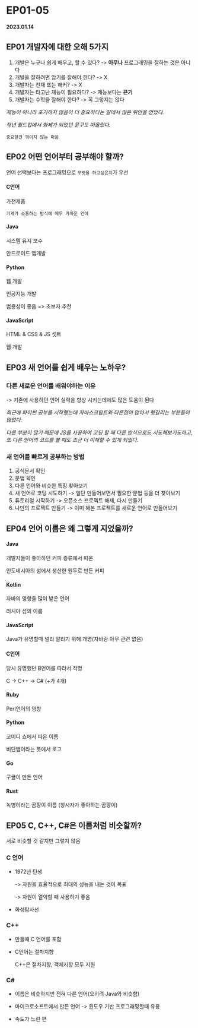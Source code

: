 # EP01-05

**2023.01.14**

## EP01 개발자에 대한 오해 5가지

1. 개발은 누구나 쉽게 배우고, 할 수 있다? -> **아무나** 프로그래밍을 잘하는 것은 아니다
2. 개발을 잘하려면 암기를 잘해야 한다? -> X
3. 개발자는 천재 또는 해커? -> X
4. 개발자는 타고난 재능이 필요하다? -> 재능보다는 **끈기**
5. 개발자는 수학을 잘해야 한다? -> 꼭 그렇지는 않다

_재능이 아니라 포기하지 않음이 더 중요하다는 말에서 많은 위안을 얻었다._

_작년 월드컵에서 화제가 되었던 문구도 떠올랐다._

`중요한건 꺾이지 않는 마음`

## EP02 어떤 언어부터 공부해야 할까?

언어 선택보다는 프로그래밍으로 `무엇을 하고싶은지`가 우선

#### C언어

가전제품

`기계가 소통하는 방식에 매우 가까운 언어`

#### Java

시스템 유지 보수

안드로이드 앱개발

#### Python

웹 개발

인공지능 개발

범용성이 좋음 => 초보자 추천

#### JavaScript

HTML & CSS & JS 셋트

웹 개발

## EP03 새 언어를 쉽게 배우는 노하우?

### 다른 새로운 언어를 배워야하는 이유

-> 기존에 사용하던 언어 실력을 향상 시키는데에도 많은 도움이 된다

_최근에 파이썬 공부를 시작했는데 자바스크립트와 다른점이 많아서 헷갈리는 부분들이 많았다._

_다른 부분이 많기 때문에 JS를 사용하여 코딩 할 때 다른 방식으로도 시도해보기도하고, 또 다른 언어의 코드를 볼 때도 조금 더 이해할 수 있게 되었다._

### 새 언어를 빠르게 공부하는 방법

1. 공식문서 확인
2. 문법 확인
3. 다른 언어와 비슷한 특징 찾아보기
4. 새 언어로 코딩 시도하기 -> 일단 만들어보면서 필요한 문법 등을 더 찾아보기
5. 튜토리얼 시작하기 -> 오픈소스 프로젝트 해제, 다시 만들기
6. 나만의 프로젝트 만들기 -> 이미 해본 프로젝트를 새로운 언어로 만들어보기

## EP04 언어 이름은 왜 그렇게 지었을까?

#### Java

개발자들이 좋아하던 커피 종류에서 따온

인도네시아의 섬에서 생산한 원두로 만든 커피

#### Kotlin

자바의 영향을 많이 받은 언어

러시아 섬의 이름

#### JavaScript

Java가 유명할때 널리 알리기 위해 개명(자바랑 아무 관련 없음)

#### C언어

당시 유명했던 B언어를 따라서 작명

C -> C++ -> C# (+가 4개)

#### Ruby

Perl언어의 영향

#### Python

코미디 쇼에서 따온 이름

비단뱀이라는 뜻에서 로고

#### Go

구글이 만든 언어

#### Rust

녹병이라는 곰팡이 이름 (창시자가 좋아하는 곰팡이)

## EP05 C, C++, C#은 이름처럼 비슷할까?

서로 비슷할 것 같지만 그렇지 않음

### C 언어

- 1972년 탄생

  -> 자원을 효율적으로 최대의 성능을 내는 것이 목표

  -> 자원이 열악할 때 사용하기 좋음

- 화성탐사선

### C++

- 만들때 C 언어를 포함

- C언어는 절차지향

  C++은 절차지향, 객체지향 모두 지원

### C#

- 이름은 비슷하지만 전혀 다른 언어(오히려 Java와 비슷함)

- 마이크로소프트에서 만든 언어 -> 윈도우 기반 프로그래밍할때 유용

- 속도가 느린 편
